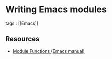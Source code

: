 # Writing Emacs modules

tags
: [[Emacs]]


## Resources

-   [Module Functions (Emacs manual)](https://www.gnu.org/software/emacs/manual/html_node/elisp/Module-Functions.html)
